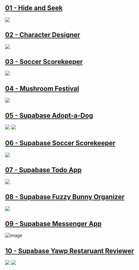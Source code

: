 ## [01 - Hide and Seek](https://github.com/alchemycodelab/half-baked-web-01-hide-seek)
[![](./assets/hide-and-seek.png)](https://github.com/alchemycodelab/half-baked-web-01-hide-seek)

## [02 - Character Designer](https://github.com/alchemycodelab/half-baked-js-character-designer)
[![](./assets/character-designer.png)](https://github.com/alchemycodelab/half-baked-js-character-designer)

## [03 - Soccer Scorekeeper](https://github.com/alchemycodelab/half-baked-js-soccer-scorekeeper)
[![](./assets/soccer-scorekeeper.png)](https://github.com/alchemycodelab/half-baked-js-soccer-scorekeeper)

## [04 - Mushroom Festival](https://github.com/alchemycodelab/half-baked-js-mushroom-festival)
[![](./assets/mushroom-festival.png)](https://github.com/alchemycodelab/half-baked-js-mushroom-festival)

## [05 - Supabase Adopt-a-Dog](https://github.com/alchemycodelab/half-baked-js-adopt-a-dog)
[![](./assets/adopt-a-dog-detail.png)](https://github.com/alchemycodelab/half-baked-js-adopt-a-dog)
[![](./assets/adopt-a-dog-list.png)](https://github.com/alchemycodelab/half-baked-js-adopt-a-dog)

## [06 - Supabase Soccer Scorekeeper](https://github.com/alchemycodelab/half-baked-js-soccer-scorekeeper-supabase)
[![](./assets/soccer-scorekeeper.png)](https://github.com/alchemycodelab/half-baked-js-soccer-scorekeeper-supabase)

## [07 - Supabase Todo App](https://github.com/alchemycodelab/half-baked-js-todo-supabase)
[![](./assets/todos.png)](https://github.com/alchemycodelab/half-baked-js-todo-supabase)

## [08 - Supabase Fuzzy Bunny Organizer](https://github.com/alchemycodelab/half-baked-js-fuzzy-bunny-organizer)
[![](./assets/fuzzy-bunnies.png)](https://github.com/alchemycodelab/half-baked-js-fuzzy-bunny-organizer)

## [09 - Supabase Messenger App](https://github.com/alchemycodelab/half-baked-web-01-messenger-app/)
![image](https://user-images.githubusercontent.com/16160135/149590407-3fff640f-64aa-4823-9852-271a88e906c7.png)

## [10 - Supabase Yawp Restaruant Reviewer](https://github.com/alchemycodelab/yawp-vanilla-js)
[![](./assets/yawp-search.png)](https://github.com/alchemycodelab/yawp-vanilla-js)
[![](./assets/yawp-detail.png)](https://github.com/alchemycodelab/yawp-vanilla-js)

